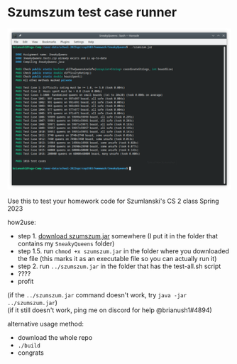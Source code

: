 # Szumszum test case runner

![Screenshot](screenshot.png)

Use this to test your homework code for Szumlanski's CS 2 class Spring 2023

how2use:

* step 1. [download szumszum.jar](https://github.com/brianush1/szumszum/raw/master/szumszum.jar) somewhere (I put it in the folder that contains my `SneakyQueens` folder)
* step 1.5. run `chmod +x szumszum.jar` in the folder where you downloaded the file (this marks it as an executable file so you can actually run it)
* step 2. run `../szumszum.jar` in the folder that has the test-all.sh script
* ????
* profit

(if the `../szumszum.jar` command doesn't work, try `java -jar ../szumszum.jar`)\
(if it still doesn't work, ping me on discord for help @brianush1#4894)

alternative usage method:

* download the whole repo
* `./build`
* congrats
